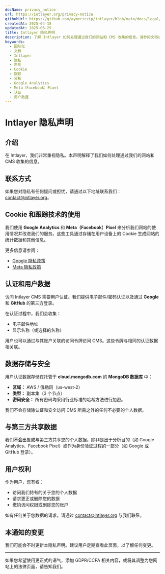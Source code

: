 ```yaml
---
docName: privacy_notice
url: https://intlayer.org/privacy-notice
githubUrl: https://github.com/aymericzip/intlayer/blob/main/docs/legal/zh/privacy_notice.md
createdAt: 2025-04-18
updatedAt: 2025-06-29
title: Intlayer 隐私声明
description: 了解 Intlayer 如何处理通过我们的网站和 CMS 收集的信息。请参阅文档以了解不同的格式和使用场景。
keywords:
  - 国际化
  - 文档
  - Intlayer
  - 隐私
  - 声明
  - Cookie
  - 跟踪
  - 分析
  - Google Analytics
  - Meta（Facebook）Pixel
  - 认证
  - 用户数据
---
```


# Intlayer 隐私声明

## 介绍

在 Intlayer，我们非常重视隐私。本声明解释了我们如何处理通过我们的网站和 CMS 收集的信息。

## 联系方式

如果您对隐私有任何疑问或担忧，请通过以下地址联系我们：[contact@intlayer.org](mailto:contact@intlayer.org)。

## Cookie 和跟踪技术的使用

我们使用 **Google Analytics** 和 **Meta（Facebook）Pixel** 来分析我们网站的使用情况并改进我们的服务。这些工具通过存储在用户设备上的 Cookie 生成网站的统计数据和其他信息。

更多信息请参阅：

- [Google 隐私政策](https://policies.google.com/privacy)
- [Meta 隐私政策](https://www.facebook.com/privacy/policy)

## 认证和用户数据

访问 Intlayer CMS 需要用户认证。我们提供电子邮件/密码认证以及通过 **Google** 和 **GitHub** 的第三方登录。

在认证过程中，我们会收集：

- 电子邮件地址
- 显示名称（或选择的名称）

用户也可以通过与其账户关联的访问令牌访问 CMS。这些令牌与相同的认证数据相关联。

## 数据存储与安全

用户认证数据存储在托管于 **cloud.mongodb.com** 的 **MongoDB 数据库** 中：

- **区域：** AWS / 俄勒冈（us-west-2）
- **类型：** 副本集（3 个节点）
- **密码安全：** 所有密码均采用行业标准的哈希方法进行加密。

我们不会存储除认证和安全访问 CMS 所需之外的任何不必要的个人数据。

## 与第三方共享数据

我们**不会**出售或与第三方共享您的个人数据，除非是出于分析目的（如 Google Analytics、Facebook Pixel）或作为身份验证过程的一部分（如 Google 或 GitHub 登录）。

## 用户权利

作为用户，您有权：

- 访问我们持有的关于您的个人数据
- 请求更正或删除您的数据
- 撤销访问权限或删除您的账户

如有任何关于您数据的请求，请通过 [contact@intlayer.org](mailto:contact@intlayer.org) 与我们联系。

## 本通知的变更

我们可能会不时更新本隐私声明。建议用户定期查看此页面，以了解任何变更。

---

如果您希望使用更正式的语气，添加 GDPR/CCPA 相关内容，或将其调整为您网站上的法律页面，请告知我们。

